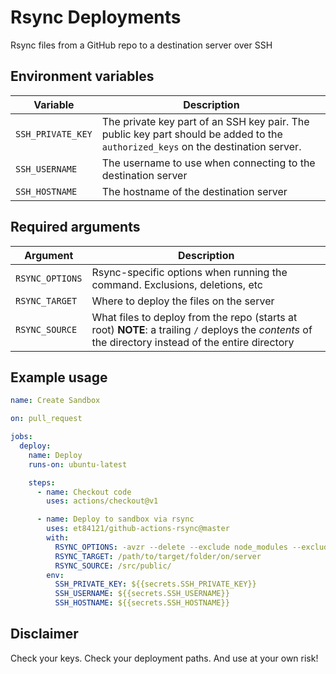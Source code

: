 # Rsync Deployments

Rsync files from a GitHub repo to a destination server over SSH

## Environment variables

| Variable           | Description                                                                                                                      |
|--------------------|----------------------------------------------------------------------------------------------------------------------------------|
| `SSH_PRIVATE_KEY`  | The private key part of an SSH key pair. The public key part should be added to the `authorized_keys` on the destination server. |
| `SSH_USERNAME`     | The username to use when connecting to the destination server                                                                    |
| `SSH_HOSTNAME`     | The hostname of the destination server                                                                                           |

## Required arguments

| Argument           | Description                                                                                                                                          |
|--------------------|------------------------------------------------------------------------------------------------------------------------------------------------------|
| `RSYNC_OPTIONS`    | Rsync-specific options when running the command. Exclusions, deletions, etc                                                                          |
| `RSYNC_TARGET`     | Where to deploy the files on the server                                                                                                              |
| `RSYNC_SOURCE`     | What files to deploy from the repo (starts at root) **NOTE**: a trailing `/` deploys the _contents_ of the directory instead of the entire directory |

## Example usage

```yaml
name: Create Sandbox

on: pull_request

jobs:
  deploy:
    name: Deploy
    runs-on: ubuntu-latest

    steps:
      - name: Checkout code
        uses: actions/checkout@v1

      - name: Deploy to sandbox via rsync
        uses: et84121/github-actions-rsync@master
        with:
          RSYNC_OPTIONS: -avzr --delete --exclude node_modules --exclude '.git*'
          RSYNC_TARGET: /path/to/target/folder/on/server
          RSYNC_SOURCE: /src/public/
        env:
          SSH_PRIVATE_KEY: ${{secrets.SSH_PRIVATE_KEY}}
          SSH_USERNAME: ${{secrets.SSH_USERNAME}}
          SSH_HOSTNAME: ${{secrets.SSH_HOSTNAME}}
```

## Disclaimer

Check your keys. Check your deployment paths. And use at your own risk!
